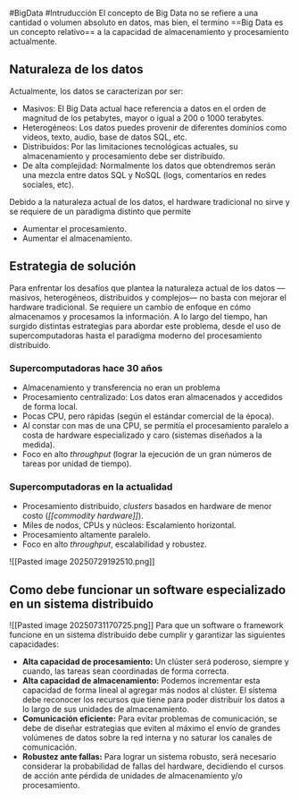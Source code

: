 #BigData #Intruducción
El concepto de Big Data no se refiere a una cantidad o volumen absoluto en datos, mas bien, el termino ==Big Data es un concepto relativo== a la capacidad de almacenamiento y procesamiento actualmente.
## Naturaleza de los datos

Actualmente, los datos se caracterizan por ser:

* Masivos:
  El Big Data actual hace referencia a datos en el orden de magnitud de los petabytes, mayor o igual a 200 o 1000 terabytes.
* Heterogéneos:
  Los datos puedes provenir de diferentes dominios como videos, texto, audio, base de datos SQL, etc.
* Distribuidos:
  Por las limitaciones tecnológicas actuales, su almacenamiento y procesamiento debe ser distribuido.
* De alta complejidad:
  Normalmente los datos que obtendremos serán una mezcla entre datos SQL y NoSQL (logs, comentarios en redes sociales, etc).

Debido a la naturaleza actual de los datos, el hardware tradicional no sirve y se requiere de un paradigma distinto que permite

* Aumentar el procesamiento.
* Aumentar el almacenamiento.

## Estrategia de solución

Para enfrentar los desafíos que plantea la naturaleza actual de los datos —masivos, heterogéneos, distribuidos y complejos— no basta con mejorar el hardware tradicional. Se requiere un cambio de enfoque en cómo almacenamos y procesamos la información. A lo largo del tiempo, han surgido distintas estrategias para abordar este problema, desde el uso de supercomputadoras hasta el paradigma moderno del procesamiento distribuido.

### Supercomputadoras hace 30 años

* Almacenamiento y transferencia no eran un problema
* Procesamiento centralizado: 
  Los datos eran almacenados y accedidos de forma local.
* Pocas CPU, pero rápidas (según el estándar comercial de la época).
* Al constar con mas de una CPU, se permitía el procesamiento paralelo a costa de hardware especializado y caro (sistemas diseñados a la medida).
* Foco en alto *throughput* (lograr la ejecución de un gran números de tareas por unidad de tiempo).
### Supercomputadoras en la actualidad

* Procesamiento distribuido, *clusters* basados en hardware de menor costo (*[[commodity hardware]]*).
* Miles de nodos, CPUs y núcleos:
  Escalamiento horizontal.
* Procesamiento altamente paralelo.
* Foco en alto *throughput*, escalabilidad y robustez.


![[Pasted image 20250729192510.png]]

## Como debe funcionar un software especializado en un sistema distribuido

![[Pasted image 20250731170725.png]]
Para que un software o framework funcione en un sistema distribuido debe cumplir y garantizar las siguientes capacidades:

- **Alta capacidad de procesamiento:**
  Un clúster será poderoso, siempre y cuando, las tareas sean coordinadas de forma correcta.
- **Alta capacidad de almacenamiento:**
  Podemos incrementar esta capacidad de forma lineal al agregar más nodos al clúster. El sistema debe reconocer los recursos que tiene para poder distribuir los datos a lo largo de sus unidades de almacenamiento.
- **Comunicación eficiente:**
  Para evitar problemas de comunicación, se debe de diseñar estrategias que eviten al máximo el envío de grandes volúmenes de datos sobre la red interna y no saturar los canales de comunicación.
- **Robustez ante fallas:**
  Para lograr un sistema robusto, será necesario considerar la probabilidad de fallas del hardware, decidiendo el cursos de acción ante pérdida de unidades de almacenamiento y/o procesamiento.

